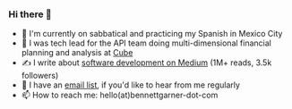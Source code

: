 ### Hi there 👋
- 🌴 I'm currently on sabbatical and practicing my Spanish in Mexico City
- 🔭 I was tech lead for the API team doing multi-dimensional financial planning and analysis at [Cube](https://www.cubesoftware.com/)
- ✍️ I write about [software development on Medium](https://bennettgarner.medium.com/) (1M+ reads, 3.5k followers)
- 📧 I have an [email list](https://mailchi.mp/d071a31ee37b/58s3reaf18), if you'd like to hear from me regularly
- 📫 How to reach me: hello(at)bennettgarner-dot-com
